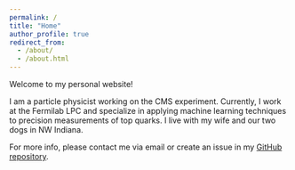 ```yaml
---
permalink: /
title: "Home"
author_profile: true
redirect_from: 
  - /about/
  - /about.html
---
```


Welcome to my personal website!

I am a particle physicist working on the CMS experiment.
Currently, I work at the Fermilab LPC and specialize in 
applying machine learning techniques to precision measurements of top quarks.
I live with my wife and our two dogs in NW Indiana.

For more info, please contact me via email or create an issue
in my [GitHub repository](https://github.com/demarley/demarley.github.io).
